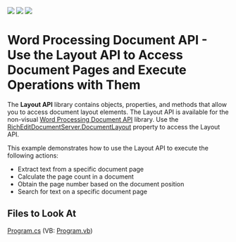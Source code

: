 <!-- default badges list -->
![](https://img.shields.io/endpoint?url=https://codecentral.devexpress.com/api/v1/VersionRange/401401719/23.2.2%2B)
[![](https://img.shields.io/badge/Open_in_DevExpress_Support_Center-FF7200?style=flat-square&logo=DevExpress&logoColor=white)](https://supportcenter.devexpress.com/ticket/details/T1025930)
[![](https://img.shields.io/badge/📖_How_to_use_DevExpress_Examples-e9f6fc?style=flat-square)](https://docs.devexpress.com/GeneralInformation/403183)
<!-- default badges end -->
# Word Processing Document API - Use the Layout API to Access Document Pages and Execute Operations with Them

The **Layout API** library contains objects, properties, and methods that allow you to access document layout elements. The Layout API is available for the non-visual [Word Processing Document API](https://docs.devexpress.com/OfficeFileAPI/17488/word-processing-document-api) library. Use the [RichEditDocumentServer.DocumentLayout](https://docs.devexpress.com/OfficeFileAPI/DevExpress.XtraRichEdit.API.Layout.DocumentLayout) property to access the Layout API.

This example demonstrates how to use the Layout API to execute the following actions:

- Extract text from a specific document page
- Calculate the page count in a document
- Obtain the page number based on the document position
- Search for text on a specific document page

## Files to Look At

[Program.cs](./CS/WordProcessorLayoutAPISample/Program.cs) (VB: [Program.vb](./VB/LayoutAPISample/Program.vb))
